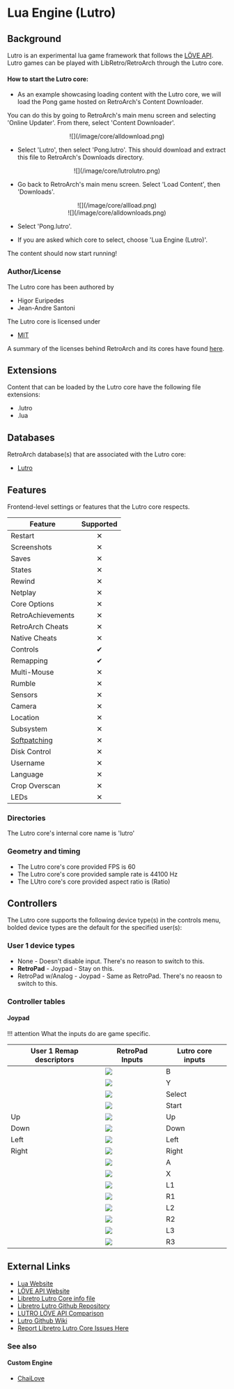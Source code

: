 # Lua Engine (Lutro)

## Background

Lutro is an experimental lua game framework that follows the [LÖVE API](https://love2d.org/wiki/Main_Page). Lutro games can be played with LibRetro/RetroArch through the Lutro core. 

#### How to start the Lutro core:

- As an example showcasing loading content with the Lutro core, we will load the Pong game hosted on RetroArch's Content Downloader.

You can do this by going to RetroArch's main menu screen and selecting 'Online Updater'. From there, select 'Content Downloader'.

<center> ![](/image/core/alldownload.png) </center>

- Select 'Lutro', then select 'Pong.lutro'. This should download and extract this file to RetroArch's Downloads directory.

<center> ![](/image/core/lutrolutro.png) </center>

- Go back to RetroArch's main menu screen. Select 'Load Content', then 'Downloads'.

<center> ![](/image/core/allload.png) </center>

<center> ![](/image/core/alldownloads.png) </center>

- Select 'Pong.lutro'.

- If you are asked which core to select, choose 'Lua Engine (Lutro)'.

The content should now start running!

### Author/License

The Lutro core has been authored by

- Higor Euripedes
- Jean-Andre Santoni

The Lutro core is licensed under

- [MIT](https://github.com/libretro/libretro-lutro/blob/master/LICENSE) 

A summary of the licenses behind RetroArch and its cores have found [here](https://docs.libretro.com/tech/licenses/).

## Extensions

Content that can be loaded by the Lutro core have the following file extensions:

- .lutro
- .lua

## Databases

RetroArch database(s) that are associated with the Lutro core:

- [Lutro](https://github.com/libretro/libretro-database/blob/master/rdb/Lutro.rdb)

## Features

Frontend-level settings or features that the Lutro core respects.

| Feature           | Supported |
|-------------------|:---------:|
| Restart           | ✕         |
| Screenshots       | ✕         |
| Saves             | ✕         |
| States            | ✕         |
| Rewind            | ✕         |
| Netplay           | ✕         |
| Core Options      | ✕         |
| RetroAchievements | ✕         |
| RetroArch Cheats  | ✕         |
| Native Cheats     | ✕         |
| Controls          | ✔         |
| Remapping         | ✔         |
| Multi-Mouse       | ✕         |
| Rumble            | ✕         |
| Sensors           | ✕         |
| Camera            | ✕         |
| Location          | ✕         |
| Subsystem         | ✕         |
| [Softpatching](https://docs.libretro.com/guides/softpatching/) | ✕         |
| Disk Control      | ✕         |
| Username          | ✕         |
| Language          | ✕         |
| Crop Overscan     | ✕         |
| LEDs              | ✕         |

### Directories

The Lutro core's internal core name is 'lutro'

### Geometry and timing

- The Lutro core's core provided FPS is 60
- The Lutro core's core provided sample rate is 44100 Hz
- The LUtro core's core provided aspect ratio is (Ratio)

## Controllers

The Lutro core supports the following device type(s) in the controls menu, bolded device types are the default for the specified user(s):

### User 1 device types

- None - Doesn't disable input. There's no reason to switch to this.
- **RetroPad** - Joypad - Stay on this.
- RetroPad w/Analog - Joypad - Same as RetroPad. There's no reaosn to switch to this.

### Controller tables

#### Joypad

!!! attention
	What the inputs do are game specific.

| User 1 Remap descriptors | RetroPad Inputs                                | Lutro core inputs |
|--------------------------|------------------------------------------------|-------------------|
|                          | ![](/image/retropad/retro_b.png)             | B                 |
|                          | ![](/image/retropad/retro_y.png)             | Y                 |
|                          | ![](/image/retropad/retro_select.png)        | Select            |
|                          | ![](/image/retropad/retro_start.png)         | Start             |
| Up                       | ![](/image/retropad/retro_dpad_up.png)       | Up                |
| Down                     | ![](/image/retropad/retro_dpad_down.png)     | Down              |
| Left                     | ![](/image/retropad/retro_dpad_left.png)     | Left              |
| Right                    | ![](/image/retropad/retro_dpad_right.png)    | Right             |
|                          | ![](/image/retropad/retro_a.png)             | A                 |
|                          | ![](/image/retropad/retro_x.png)             | X                 |
|                          | ![](/image/retropad/retro_l1.png)            | L1                |
|                          | ![](/image/retropad/retro_r1.png)            | R1                |
|                          | ![](/image/retropad/retro_l2.png)            | L2                |
|                          | ![](/image/retropad/retro_r2.png)            | R2                |
|                          | ![](/image/retropad/retro_l3.png)            | L3                |
|                          | ![](/image/retropad/retro_r3.png)            | R3                |

## External Links

- [Lua Website](https://www.lua.org/)
- [LÖVE API Website](https://love2d.org/)
- [Libretro Lutro Core info file](https://github.com/libretro/libretro-super/blob/master/dist/info/lutro_libretro.info)
- [Libretro Lutro Github Repository](https://github.com/libretro/libretro-lutro)
- [LUTRO LÖVE API Comparison](https://github.com/libretro/lutro-status)
- [Lutro Github Wiki](https://github.com/libretro/libretro-lutro/wiki)
- [Report Libretro Lutro Core Issues Here](https://github.com/libretro/libretro-lutro/issues)

### See also

#### Custom Engine

- [ChaiLove](https://docs.libretro.com/library/chailove/)